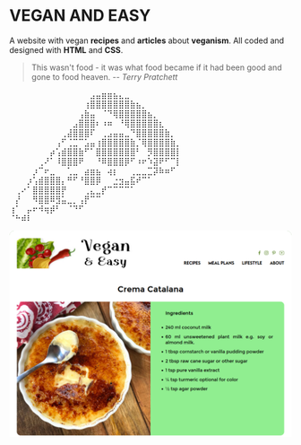 # VEGAN AND EASY

A website with vegan **recipes** and **articles** about **veganism**.
All coded and designed with **HTML** and **CSS**.

> This wasn't food - it was what food became if it had been good and gone to food heaven. -- *Terry Pratchett*

⠀⠀⠀⠀⠀⠀⠀⠀⠀⠀⠀⠀⠀⠀⣠⣤⣶⣶⣦⣄⣀⠀⠀⠀⠀⠀⠀⠀⠀⠀
⠀⠀⠀⠀⠀⠀⠀⠀⠀⠀⠀⠀⠀⢰⣿⣿⣿⣿⣿⣿⣿⣷⣦⡀⠀⠀⠀⠀⠀⠀
⠀⠀⠀⠀⠀⠀⠀⠀⠀⠀⠀⠀⢠⣷⣤⠀⠈⠙⢿⣿⣿⣿⣿⣿⣦⡀⠀⠀⠀⠀
⠀⠀⠀⠀⠀⠀⠀⠀⠀⠀⠀⣠⣿⣿⣿⠆⠰⠶⠀⠘⢿⣿⣿⣿⣿⣿⣆⠀⠀⠀
⠀⠀⠀⠀⠀⠀⠀⠀⠀⢀⣼⣿⣿⣿⠏⠀⢀⣠⣤⣤⣀⠙⣿⣿⣿⣿⣿⣷⡀⠀
⠀⠀⠀⠀⠀⠀⠀⠀⢠⠋⢈⣉⠉⣡⣤⢰⣿⣿⣿⣿⣿⣷⡈⢿⣿⣿⣿⣿⣷⡀
⠀⠀⠀⠀⠀⠀⠀⡴⢡⣾⣿⣿⣷⠋⠁⣿⣿⣿⣿⣿⣿⣿⠃⠀⡻⣿⣿⣿⣿⡇
⠀⠀⠀⠀⠀⢀⠜⠁⠸⣿⣿⣿⠟⠀⠀⠘⠿⣿⣿⣿⡿⠋⠰⠖⠱⣽⠟⠋⠉⡇
⠀⠀⠀⠀⡰⠉⠖⣀⠀⠀⢁⣀⠀⣴⣶⣦⠀⢴⡆⠀⠀⢀⣀⣀⣉⡽⠷⠶⠋⠀
⠀⠀⠀⡰⢡⣾⣿⣿⣿⡄⠛⠋⠘⣿⣿⡿⠀⠀⣐⣲⣤⣯⠞⠉⠁⠀⠀⠀⠀⠀
⠀⢀⠔⠁⣿⣿⣿⣿⣿⡟⠀⠀⠀⢀⣄⣀⡞⠉⠉⠉⠉⠁⠀⠀⠀⠀⠀⠀⠀⠀
⠀⡜⠀⠀⠻⣿⣿⠿⣻⣥⣀⡀⢠⡟⠉⠉⠀⠀⠀⠀⠀⠀⠀⠀⠀⠀⠀⠀⠀⠀
⢰⠁⠀⡤⠖⠺⢶⡾⠃⠀⠈⠙⠋⠀⠀⠀⠀⠀⠀⠀⠀⠀⠀⠀⠀⠀⠀⠀⠀⠀
⠈⠓⠾⠇⠀⠀⠀⠀⠀⠀⠀⠀⠀⠀⠀⠀⠀⠀⠀⠀⠀⠀⠀⠀⠀⠀⠀⠀⠀⠀

![Snippet of a recipe](snippet.png)